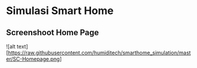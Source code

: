 # Simulasi Smart Home

## Screenshoot Home Page
![alt text][https://raw.githubusercontent.com/humiditech/smarthome_simulation/master/SC-Homepage.png]